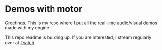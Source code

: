 # Demos with motor
Greetings. This is my repo where I put all the real-time audio/visual demos made with my engine.

This repo readme is building up. If you are interested, I stream regularly over at [Twitch](https://www.twitch.tv/aconstlink).
